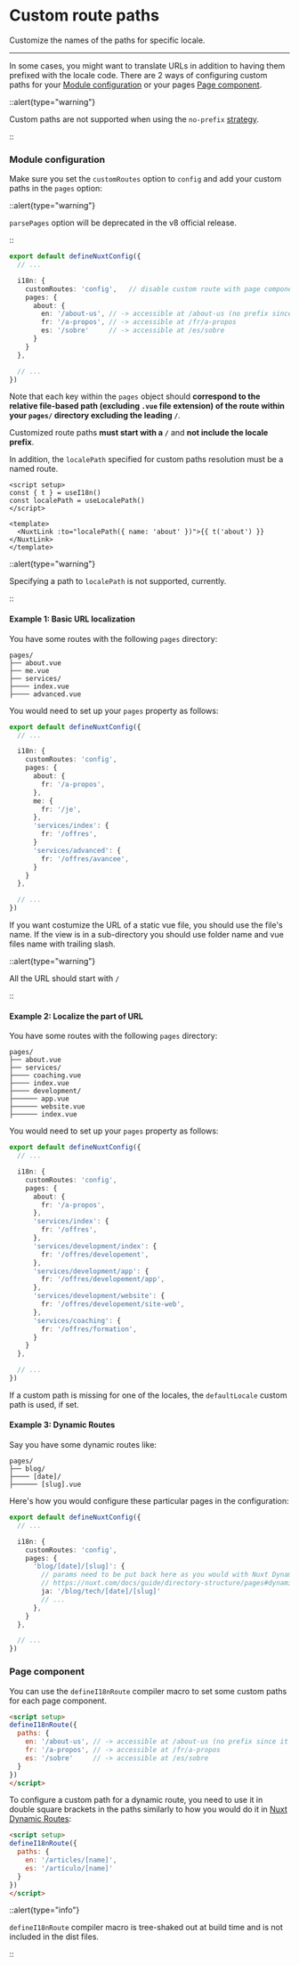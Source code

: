 # Custom route paths

Customize the names of the paths for specific locale.

---

In some cases, you might want to translate URLs in addition to having them prefixed with the locale code. There are 2 ways of configuring custom paths for your [Module configuration](#nodule-configuration) or your pages [Page component](#page-component).

::alert{type="warning"}

Custom paths are not supported when using the `no-prefix` [strategy](/guide/routing-strategies).

::

### Module configuration

Make sure you set the `customRoutes` option to `config` and add your custom paths in the `pages` option:

::alert{type="warning"}

`parsePages` option will be deprecated in the v8 official release.

::

```ts {}[nuxt.config.ts]
export default defineNuxtConfig({
  // ...

  i18n: {
    customRoutes: 'config',   // disable custom route with page components
    pages: {
      about: {
        en: '/about-us', // -> accessible at /about-us (no prefix since it's the default locale)
        fr: '/a-propos', // -> accessible at /fr/a-propos
        es: '/sobre'     // -> accessible at /es/sobre
      }
    }
  },

  // ...
})
```

Note that each key within the `pages` object should **correspond to the relative file-based path (excluding `.vue` file extension) of the route within your `pages/` directory excluding the leading `/`**.

Customized route paths **must start with a `/`** and **not include the locale prefix**.


In addition, the `localePath` specified for custom paths resolution must be a named route.

```vue
<script setup>
const { t } = useI18n()
const localePath = useLocalePath()
</script>

<template>
  <NuxtLink :to="localePath({ name: 'about' })">{{ t('about') }}</NuxtLink>
</template>
```

::alert{type="warning"}

Specifying a path to `localePath` is not supported, currently.

::

#### Example 1: Basic URL localization

You have some routes with the following `pages` directory:

```asciidoc
pages/
├── about.vue
├── me.vue
├── services/
├──── index.vue
├──── advanced.vue
```
You would need to set up your `pages` property as follows:

```ts {}[nuxt.config.ts]
export default defineNuxtConfig({
  // ...

  i18n: {
    customRoutes: 'config',
    pages: {
      about: {
        fr: '/a-propos',
      },
      me: {
        fr: '/je',
      },
      'services/index': {
        fr: '/offres',
      }
      'services/advanced': {
        fr: '/offres/avancee',
      }
    }
  },

  // ...
})
```

If you want costumize the URL of a static vue file, you should use the file's name.
If the view is in a sub-directory you should use folder name and vue files name with trailing slash.

::alert{type="warning"}

All the URL should start with `/`

::

#### Example 2: Localize the part of URL

You have some routes with the following `pages` directory:

```asciidoc
pages/
├── about.vue
├── services/
├──── coaching.vue
├──── index.vue
├──── development/
├────── app.vue
├────── website.vue
├────── index.vue
```

You would need to set up your `pages` property as follows:

```ts {}[nuxt.config.ts]
export default defineNuxtConfig({
  // ...

  i18n: {
    customRoutes: 'config',
    pages: {
      about: {
        fr: '/a-propos',
      },
      'services/index': {
        fr: '/offres',
      },
      'services/development/index': {
        fr: '/offres/developement',
      },
      'services/development/app': {
        fr: '/offres/developement/app',
      },
      'services/development/website': {
        fr: '/offres/developement/site-web',
      },
      'services/coaching': {
        fr: '/offres/formation',
      }
    }
  },

  // ...
})
```

If a custom path is missing for one of the locales, the `defaultLocale` custom path is used, if set.

#### Example 3: Dynamic Routes

Say you have some dynamic routes like:

```asciidoc
pages/
├── blog/
├──── [date]/
├────── [slug].vue
```

Here's how you would configure these particular pages in the configuration:

```ts {}[nuxt.config.ts]
export default defineNuxtConfig({
  // ...

  i18n: {
    customRoutes: 'config',
    pages: {
      'blog/[date]/[slug]': {
        // params need to be put back here as you would with Nuxt Dynamic Routes
        // https://nuxt.com/docs/guide/directory-structure/pages#dynamic-routes
        ja: '/blog/tech/[date]/[slug]'
        // ...
      },
    }
  },

  // ...
})
```

### Page component

You can use the `defineI18nRoute` compiler macro to set some custom paths for each page component.

```html {}[pages/about.vue]
<script setup>
defineI18nRoute({
  paths: {
    en: '/about-us', // -> accessible at /about-us (no prefix since it's the default locale)
    fr: '/a-propos', // -> accessible at /fr/a-propos
    es: '/sobre'     // -> accessible at /es/sobre
  }
})
</script>
```

To configure a custom path for a dynamic route, you need to use it in double square brackets in the paths similarly to how you would do it in [Nuxt Dynamic Routes](https://nuxt.com/docs/guide/directory-structure/pages#dynamic-routes):

```html {}[pages/articles/[name\\].vue]
<script setup>
defineI18nRoute({
  paths: {
    en: '/articles/[name]',
    es: '/artículo/[name]'
  }
})
</script>
```

::alert{type="info"}

`defineI18nRoute` compiler macro is tree-shaked out at build time and is not included in the dist files.

::
